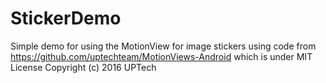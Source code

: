 # StickerDemo
Simple demo for using the MotionView for image stickers using code from https://github.com/uptechteam/MotionViews-Android which is under MIT License Copyright (c) 2016 UPTech

